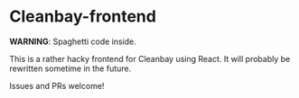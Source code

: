 # Cleanbay-frontend

**WARNING**: Spaghetti code inside.

This is a rather hacky frontend for Cleanbay using React. It will probably be rewritten sometime in the future.<br />

Issues and PRs welcome!
